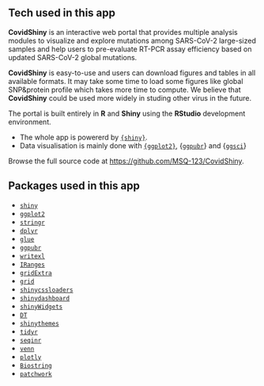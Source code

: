 ## Tech used in this app 

**CovidShiny** is an interactive web portal that provides multiple analysis modules to visualize and explore mutations among SARS-CoV-2 large-sized samples and help users to pre-evaluate RT-PCR assay efficiency based on updated SARS-CoV-2 global mutations. 

**CovidShiny** is easy-to-use and users can download figures and tables in all available formats. It may take some time to load some figures like global SNP&protein profile which takes more time to compute. We believe that **CovidShiny** could be used more widely in studing other virus in the future.

The portal is built entirely in **R** and **Shiny** using the **RStudio** development environment.

+ The whole app is powererd by [`{shiny}`](https://github.com/rstudio/shiny).
+ Data visualisation is mainly done with [`{ggplot2}`](https://github.com/tidyverse/ggplot2), {[`ggpubr`](https://www.rdocumentation.org/packages/ggpubr/versions/0.1.4)} and {[`ggsci`](https://cran.r-project.org/web/packages/ggsci/index.html)}

Browse the full source code at https://github.com/MSQ-123/CovidShiny.

## Packages used in this app

* [`shiny`](https://github.com/rstudio/shiny)
* [`ggplot2`](https://github.com/tidyverse/ggplot2)
* [`stringr`](https://github.com/tidyverse/stringr)
* [`dplyr`](https://github.com/tidyverse/dplyr)
* [`glue`](https://github.com/tidyverse/glue)
* [`ggpubr`](https://github.com/kassambara/ggpubr)
* [`writexl`](https://github.com/ropensci/writexl)
* [`IRanges`](https://bioconductor.org/packages/release/bioc/html/IRanges.html)
* [`gridExtra`](https://cran.r-project.org/web/packages/gridExtra/index.html)
* [`grid`](https://cran.r-project.org/src/contrib/Archive/grid/)
* [`shinycssloaders`](https://github.com/daattali/shinycssloaders)
* [`shinydashboard`](https://rstudio.github.io/shinydashboard/)
* [`shinyWidgets`](https://github.com/dreamRs/shinyWidgets)
* [`DT`](https://github.com/rstudio/DT)
* [`shinythemes`](https://github.com/rstudio/shinythemes)
* [`tidyr`](https://github.com/tidyverse/tidyr)
* [`seqinr`](https://cran.r-project.org/web/packages/seqinr/index.html)
* [`venn`](https://cran.r-project.org/web/packages/venn/venn.pdf)
* [`plotly`](https://plotly-r.com/)
* [`Biostring`](http://www.bioconductor.org/packages/release/bioc/html/Biostrings.html)
* [`patchwork`](https://github.com/thomasp85/patchwork)

